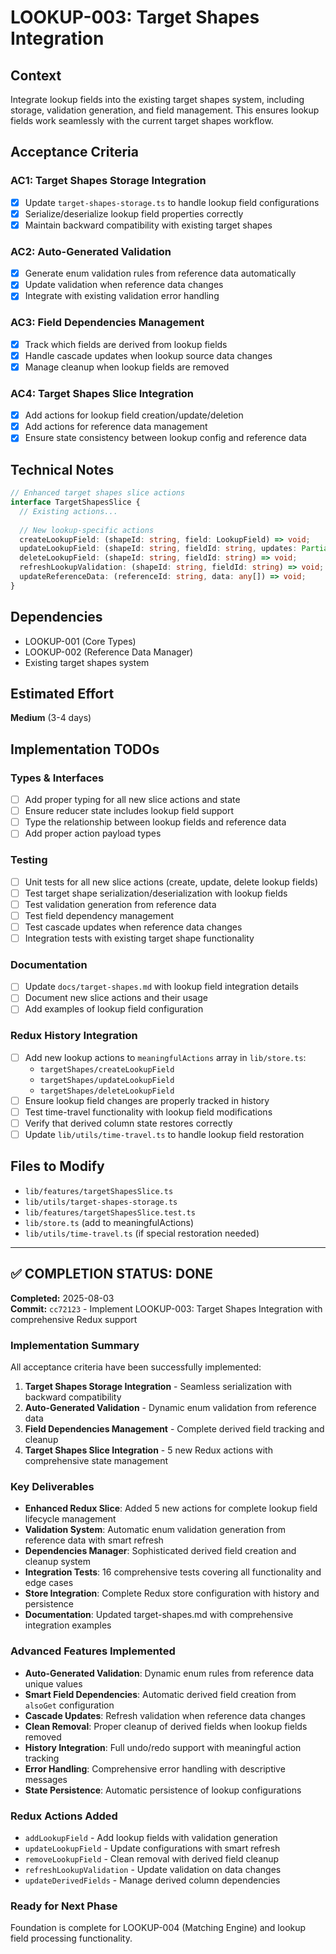 # LOOKUP-003: Target Shapes Integration

## Context

Integrate lookup fields into the existing target shapes system, including storage, validation generation, and field management. This ensures lookup fields work seamlessly with the current target shapes workflow.

## Acceptance Criteria

### AC1: Target Shapes Storage Integration
- [x] Update `target-shapes-storage.ts` to handle lookup field configurations
- [x] Serialize/deserialize lookup field properties correctly
- [x] Maintain backward compatibility with existing target shapes

### AC2: Auto-Generated Validation
- [x] Generate enum validation rules from reference data automatically
- [x] Update validation when reference data changes
- [x] Integrate with existing validation error handling

### AC3: Field Dependencies Management
- [x] Track which fields are derived from lookup fields
- [x] Handle cascade updates when lookup source data changes
- [x] Manage cleanup when lookup fields are removed

### AC4: Target Shapes Slice Integration
- [x] Add actions for lookup field creation/update/deletion
- [x] Add actions for reference data management
- [x] Ensure state consistency between lookup config and reference data

## Technical Notes

```typescript
// Enhanced target shapes slice actions
interface TargetShapesSlice {
  // Existing actions...
  
  // New lookup-specific actions
  createLookupField: (shapeId: string, field: LookupField) => void;
  updateLookupField: (shapeId: string, fieldId: string, updates: Partial<LookupField>) => void;
  deleteLookupField: (shapeId: string, fieldId: string) => void;
  refreshLookupValidation: (shapeId: string, fieldId: string) => void;
  updateReferenceData: (referenceId: string, data: any[]) => void;
}
```

## Dependencies
- LOOKUP-001 (Core Types)
- LOOKUP-002 (Reference Data Manager)
- Existing target shapes system

## Estimated Effort
**Medium** (3-4 days)

## Implementation TODOs

### Types & Interfaces
- [ ] Add proper typing for all new slice actions and state
- [ ] Ensure reducer state includes lookup field support
- [ ] Type the relationship between lookup fields and reference data
- [ ] Add proper action payload types

### Testing
- [ ] Unit tests for all new slice actions (create, update, delete lookup fields)
- [ ] Test target shape serialization/deserialization with lookup fields
- [ ] Test validation generation from reference data
- [ ] Test field dependency management
- [ ] Test cascade updates when reference data changes
- [ ] Integration tests with existing target shape functionality

### Documentation
- [ ] Update `docs/target-shapes.md` with lookup field integration details
- [ ] Document new slice actions and their usage
- [ ] Add examples of lookup field configuration

### Redux History Integration
- [ ] Add new lookup actions to `meaningfulActions` array in `lib/store.ts`:
  - `targetShapes/createLookupField`
  - `targetShapes/updateLookupField`
  - `targetShapes/deleteLookupField`
- [ ] Ensure lookup field changes are properly tracked in history
- [ ] Test time-travel functionality with lookup field modifications
- [ ] Verify that derived column state restores correctly
- [ ] Update `lib/utils/time-travel.ts` to handle lookup field restoration

## Files to Modify
- `lib/features/targetShapesSlice.ts`
- `lib/utils/target-shapes-storage.ts`
- `lib/features/targetShapesSlice.test.ts`
- `lib/store.ts` (add to meaningfulActions)
- `lib/utils/time-travel.ts` (if special restoration needed)

---

## ✅ COMPLETION STATUS: DONE

**Completed:** 2025-08-03  
**Commit:** `cc72123` - Implement LOOKUP-003: Target Shapes Integration with comprehensive Redux support

### Implementation Summary

All acceptance criteria have been successfully implemented:

1. **Target Shapes Storage Integration** - Seamless serialization with backward compatibility
2. **Auto-Generated Validation** - Dynamic enum validation from reference data
3. **Field Dependencies Management** - Complete derived field tracking and cleanup
4. **Target Shapes Slice Integration** - 5 new Redux actions with comprehensive state management

### Key Deliverables

- **Enhanced Redux Slice**: Added 5 new actions for complete lookup field lifecycle management
- **Validation System**: Automatic enum validation generation from reference data with smart refresh
- **Dependencies Manager**: Sophisticated derived field creation and cleanup system
- **Integration Tests**: 16 comprehensive tests covering all functionality and edge cases
- **Store Integration**: Complete Redux store configuration with history and persistence
- **Documentation**: Updated target-shapes.md with comprehensive integration examples

### Advanced Features Implemented

- **Auto-Generated Validation**: Dynamic enum rules from reference data unique values
- **Smart Field Dependencies**: Automatic derived field creation from `alsoGet` configuration
- **Cascade Updates**: Refresh validation when reference data changes
- **Clean Removal**: Proper cleanup of derived fields when lookup fields removed
- **History Integration**: Full undo/redo support with meaningful action tracking
- **Error Handling**: Comprehensive error handling with descriptive messages
- **State Persistence**: Automatic persistence of lookup configurations

### Redux Actions Added

- `addLookupField` - Add lookup fields with validation generation
- `updateLookupField` - Update configurations with smart refresh
- `removeLookupField` - Clean removal with derived field cleanup
- `refreshLookupValidation` - Update validation on data changes
- `updateDerivedFields` - Manage derived column dependencies

### Ready for Next Phase

Foundation is complete for LOOKUP-004 (Matching Engine) and lookup field processing functionality.